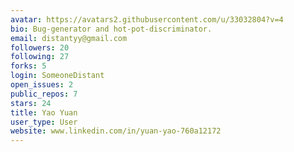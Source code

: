 ```yaml
---
avatar: https://avatars2.githubusercontent.com/u/33032804?v=4
bio: Bug-generator and hot-pot-discriminator.
email: distantyy@gmail.com
followers: 20
following: 27
forks: 5
login: SomeoneDistant
open_issues: 2
public_repos: 7
stars: 24
title: Yao Yuan
user_type: User
website: www.linkedin.com/in/yuan-yao-760a12172
---
```

